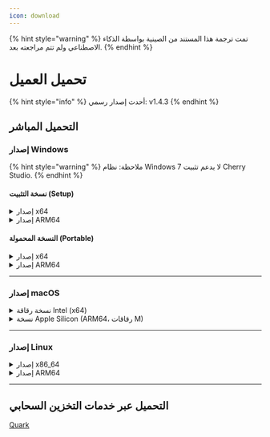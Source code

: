 ```yaml
---
icon: download
---
```


{% hint style="warning" %}
تمت ترجمة هذا المستند من الصينية بواسطة الذكاء الاصطناعي ولم تتم مراجعته بعد.
{% endhint %}

# تحميل العميل

{% hint style="info" %}
أحدث إصدار رسمي: v1.4.3
{% endhint %}

## التحميل المباشر

### إصدار Windows

{% hint style="warning" %}
ملاحظة: نظام Windows 7 لا يدعم تثبيت Cherry Studio.
{% endhint %}

#### نسخة التثبيت (Setup)

<details>

<summary>إصدار x64</summary>

الرابط الرئيسي:

【[الموقع الرسمي لـ Cherry Studio](https://cherry-ai.com/download)】 【[GitHub](https://github.com/CherryHQ/cherry-studio/releases/download/v1.4.3/Cherry-Studio-1.4.3-x64-setup.exe)】

روابط احتياطية:

【[الرابط 1](https://download-cf.ocoolai.com/https://github.com/CherryHQ/cherry-studio/releases/download/v1.4.3/Cherry-Studio-1.4.3-x64-setup.exe)】 【[الرابط 2](https://download.ocoolai.com/https://github.com/CherryHQ/cherry-studio/releases/download/v1.4.3/Cherry-Studio-1.4.3-x64-setup.exe)】 【[الرابط 3](https://download.ocoolai.online/https://github.com/CherryHQ/cherry-studio/releases/download/v1.4.3/Cherry-Studio-1.4.3-x64-setup.exe)】

</details>

<details>

<summary>إصدار ARM64</summary>

الرابط الرئيسي:

【[الموقع الرسمي لـ Cherry Studio](https://cherry-ai.com/download)】 【[GitHub](https://github.com/CherryHQ/cherry-studio/releases/download/v1.4.3/Cherry-Studio-1.4.3-arm64-setup.exe)】

روابط احتياطية:

【[الرابط 1](https://download-cf.ocoolai.com/https://github.com/CherryHQ/cherry-studio/releases/download/v1.4.3/Cherry-Studio-1.4.3-arm64-setup.exe)】 【[الرابط 2](https://download.ocoolai.com/https://github.com/CherryHQ/cherry-studio/releases/download/v1.4.3/Cherry-Studio-1.4.3-arm64-setup.exe)】 【[الرابط 3](https://download.ocoolai.online/https://github.com/CherryHQ/cherry-studio/releases/download/v1.4.3/Cherry-Studio-1.4.3-arm64-setup.exe)】

</details>

#### النسخة المحمولة (Portable)

<details>

<summary>إصدار x64</summary>

الرابط الرئيسي:

【[الموقع الرسمي لـ Cherry Studio](https://cherry-ai.com/download)】 【[GitHub](https://github.com/CherryHQ/cherry-studio/releases/download/v1.4.3/Cherry-Studio-1.4.3-x64-portable.exe)】

روابط احتياطية:

【[الرابط 1](https://download-cf.ocoolai.com/https://github.com/CherryHQ/cherry-studio/releases/download/v1.4.3/Cherry-Studio-1.4.3-x64-portable.exe)】 【[الرابط 2](https://download.ocoolai.com/https://github.com/CherryHQ/cherry-studio/releases/download/v1.4.3/Cherry-Studio-1.4.3-x64-portable.exe)】 【[الرابط 3](https://download.ocoolai.online/https://github.com/CherryHQ/cherry-studio/releases/download/v1.4.3/Cherry-Studio-1.4.3-x64-portable.exe)】

</details>

<details>

<summary>إصدار ARM64</summary>

الرابط الرئيسي:

【[الموقع الرسمي لـ Cherry Studio](https://cherry-ai.com/download)】 【[GitHub](https://github.com/CherryHQ/cherry-studio/releases/download/v1.4.3/Cherry-Studio-1.4.3-arm64-portable.exe)】

روابط احتياطية:

【[الرابط 1](https://download-cf.ocoolai.com/https://github.com/CherryHQ/cherry-studio/releases/download/v1.4.3/Cherry-Studio-1.4.3-arm64-portable.exe)】 【[الرابط 2](https://download.ocoolai.com/https://github.com/CherryHQ/cherry-studio/releases/download/v1.4.3/Cherry-Studio-1.4.3-arm64-portable.exe)】 【[الرابط 3](https://download.ocoolai.online/https://github.com/CherryHQ/cherry-studio/releases/download/v1.4.3/Cherry-Studio-1.4.3-arm64-portable.exe)】

</details>

***

### إصدار macOS

<details>

<summary>نسخة رقاقة Intel (x64)</summary>

الرابط الرئيسي:

【[الموقع الرسمي لـ Cherry Studio](https://cherry-ai.com/download)】 【[GitHub](https://github.com/CherryHQ/cherry-studio/releases/download/v1.4.3/Cherry-Studio-1.4.3-x64.dmg)】

روابط احتياطية:

【[الرابط 1](https://download-cf.ocoolai.com/https://github.com/CherryHQ/cherry-studio/releases/download/v1.4.3/Cherry-Studio-1.4.3-x64.dmg)】 【[الرابط 2](https://download.ocoolai.com/https://github.com/CherryHQ/cherry-studio/releases/download/v1.4.3/Cherry-Studio-1.4.3-x64.dmg)】 【[الرابط 3](https://download.ocoolai.online/https://github.com/CherryHQ/cherry-studio/releases/download/v1.4.3/Cherry-Studio-1.4.3-x64.dmg)】

</details>

<details>

<summary>نسخة Apple Silicon (ARM64، رقاقات M)</summary>

الرابط الرئيسي:

【[الموقع الرسمي لـ Cherry Studio](https://cherry-ai.com/download)】 【[GitHub](https://github.com/CherryHQ/cherry-studio/releases/download/v1.4.3/Cherry-Studio-1.4.3-arm64.dmg)】

روابط احتياطية:

【[الرابط 1](https://download-cf.ocoolai.com/https://github.com/CherryHQ/cherry-studio/releases/download/v1.4.3/Cherry-Studio-1.4.3-arm64.dmg)】 【[الرابط 2](https://download.ocoolai.com/https://github.com/CherryHQ/cherry-studio/releases/download/v1.4.3/Cherry-Studio-1.4.3-arm64.dmg)】 【[الرابط 3](https://download.ocoolai.online/https://github.com/CherryHQ/cherry-studio/releases/download/v1.4.3/Cherry-Studio-1.4.3-arm64.dmg)】

</details>

***

### إصدار Linux

<details>

<summary>إصدار x86_64</summary>

الرابط الرئيسي:

【[الموقع الرسمي لـ Cherry Studio](https://cherry-ai.com/download)】 【[GitHub](https://github.com/CherryHQ/cherry-studio/releases/download/v1.4.3/Cherry-Studio-1.4.3-x86_64.AppImage)】

روابط احتياطية:

【[الرابط 1](https://download-cf.ocoolai.com/https://github.com/CherryHQ/cherry-studio/releases/download/v1.4.3/Cherry-Studio-1.4.3-x86_64.AppImage)】 【[الرابط 2](https://download.ocoolai.com/https://github.com/CherryHQ/cherry-studio/releases/download/v1.4.3/Cherry-Studio-1.4.3-x86_64.AppImage)】 【[الرابط 3](https://download.ocoolai.online/https://github.com/CherryHQ/cherry-studio/releases/download/v1.4.3/Cherry-Studio-1.4.3-x86_64.AppImage)】

</details>

<details>

<summary>إصدار ARM64</summary>

الرابط الرئيسي:

【[الموقع الرسمي لـ Cherry Studio](https://cherry-ai.com/download)】 【[GitHub](https://github.com/CherryHQ/cherry-studio/releases/download/v1.4.3/Cherry-Studio-1.4.3-arm64.AppImage)】

روابط احتياطية:

【[الرابط 1](https://download-cf.ocoolai.com/https://github.com/CherryHQ/cherry-studio/releases/download/v1.4.3/Cherry-Studio-1.4.3-arm64.AppImage)】 【[الرابط 2](https://download.ocoolai.com/https://github.com/CherryHQ/cherry-studio/releases/download/v1.4.3/Cherry-Studio-1.4.3-arm64.AppImage)】 【[الرابط 3](https://download.ocoolai.online/https://github.com/CherryHQ/cherry-studio/releases/download/v1.4.3/Cherry-Studio-1.4.3-arm64-AppImage)】

</details>

***

## التحميل عبر خدمات التخزين السحابي

[Quark](https://pan.quark.cn/s/c8533a1ec63e#/list/share)